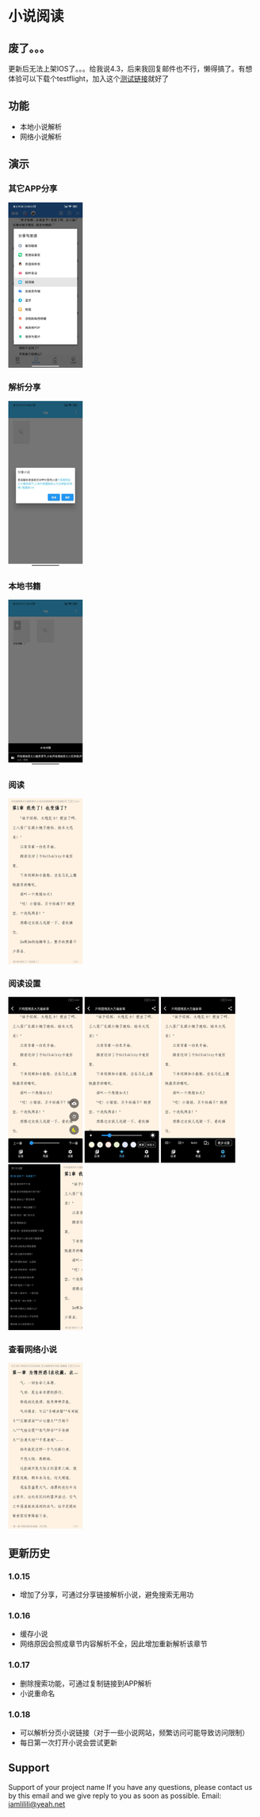 # 小说阅读

## 废了。。。

更新后无法上架IOS了。。。给我说4.3，后来我回复邮件也不行，懒得搞了。有想体验可以下载个testflight，加入这个[测试链接](https://testflight.apple.com/join/ubhOVPdq)就好了

## 功能

- 本地小说解析
- 网络小说解析


## 演示

### 其它APP分享

<img src="https://github.com/woshilll/woshilll_files/blob/main/book_app/shared.jpg?raw=true" width="150" alt=""/>

### 解析分享

<img src="https://github.com/woshilll/woshilll_files/blob/main/book_app/parse_share.jpg?raw=true" width="150" alt=""/>

### 本地书籍

<img src="https://github.com/woshilll/woshilll_files/blob/main/book_app/local_book.jpg?raw=true" width="150" alt=""/>

### 阅读

<img src="https://github.com/woshilll/woshilll_files/blob/main/book_app/read.jpg?raw=true" width="150" alt=""/>

### 阅读设置

<img src="https://github.com/woshilll/woshilll_files/blob/main/book_app/read_setting.jpg?raw=true" width="150" alt=""/>
<img src="https://github.com/woshilll/woshilll_files/blob/main/book_app/read_setting_1.jpg?raw=true" width="150" alt=""/>
<img src="https://github.com/woshilll/woshilll_files/blob/main/book_app/read_setting_2.jpg?raw=true" width="150" alt=""/>
<img src="https://github.com/woshilll/woshilll_files/blob/main/book_app/read_menu.jpg?raw=true" width="150" alt=""/>


### 查看网络小说

<img src="https://github.com/woshilll/woshilll_files/blob/main/book_app/read_html_book.jpg?raw=true" width="150" alt=""/>

## 更新历史

### 1.0.15

- 增加了分享，可通过分享链接解析小说，避免搜索无用功

### 1.0.16

- 缓存小说
- 网络原因会照成章节内容解析不全，因此增加重新解析该章节

### 1.0.17

- 删除搜索功能，可通过复制链接到APP解析
- 小说重命名

### 1.0.18

- 可以解析分页小说链接（对于一些小说网站，频繁访问可能导致访问限制）
- 每日第一次打开小说会尝试更新

## Support

Support of your project name
If you have any questions, please contact us by this email and we give reply to you as soon as possible.
Email: iamlilili@yeah.net
